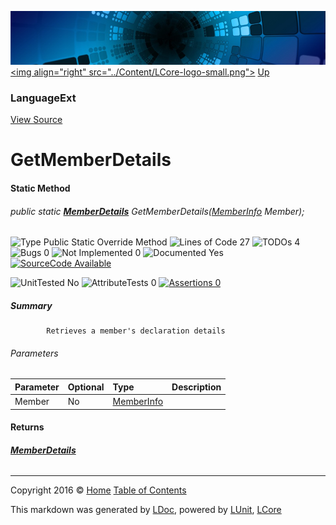 ![](../Content/LCore-banner-small.png "")
[&lt;img align=&quot;right&quot; src=&quot;../Content/LCore-logo-small.png&quot;&gt;](../../README.md)
[Up](LanguageExt.md)

### LanguageExt
[View Source](../Extensions/Language/LanguageExt.cs)

# GetMemberDetails

#### Static Method

###### public static **[MemberDetails](MemberDetails.md)** GetMemberDetails([MemberInfo](https://msdn.microsoft.com/en-us/library/system.reflection.memberinfo.aspx) Member);

![Type Public Static Override Method](http://b.repl.ca/v1/Type-Public%20Static%20Override%20Method-blue.png "") ![Lines of Code 27](http://b.repl.ca/v1/Lines%20of%20Code-27-blue.png "") ![TODOs 4](http://b.repl.ca/v1/TODOs-4-yellow.png "") ![Bugs 0](http://b.repl.ca/v1/Bugs-0-green.png "") ![Not Implemented 0](http://b.repl.ca/v1/Not%20Implemented-0-green.png "") ![Documented Yes](http://b.repl.ca/v1/Documented-Yes-brightgreen.png "") [![SourceCode Available](http://b.repl.ca/v1/SourceCode-Available-brightgreen.png "")](../Extensions/Language/LanguageExt.cs#L215)

![UnitTested No](http://b.repl.ca/v1/UnitTested-No-lightgrey.png "") ![AttributeTests 0](http://b.repl.ca/v1/AttributeTests-0-lightgrey.png "") [![Assertions 0](http://b.repl.ca/v1/Assertions-0-lightgrey.png "")](../Extensions/Language/LanguageExt.cs)

##### Summary

            Retrieves a member's declaration details
            

###### Parameters

Parameter | Optional | Type | Description
:---  | :---  | :---  | :--- 
Member | No | [MemberInfo](https://msdn.microsoft.com/en-us/library/system.reflection.memberinfo.aspx) | 


#### Returns

###### **[MemberDetails](MemberDetails.md)**



---

Copyright 2016 &copy; [Home](../../README.md) [Table of Contents](../../TableOfContents.md)

This markdown was generated by [LDoc](https://github.com/CodeSingularity/LDoc), powered by [LUnit](https://github.com/CodeSingularity/LUnit), [LCore](https://github.com/CodeSingularity/LCore)
